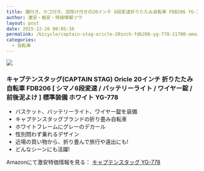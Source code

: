 ```yaml
---
title: 鍵付き、カゴ付き、泥除け付きの20インチ 6段変速折りたたみ自転車 FDB206 YG-778 タイムセール特価11,700円！送料無料！
author: 激安・格安・特価情報ツウ
layout: post
date: 2015-12-26 00:05:10
permalink: /bicycle/captain-stag-oricle-20inch-fdb206-yg-778-11700-amazon.html
categories:
  - 自転車
---
```

<div class="img-bg2 img_L">
  <a rel="nofollow" href="http://www.amazon.co.jp/gp/product/B018U8S3X4/ref=as_li_tf_il?ie=UTF8&camp=247&creative=1211&creativeASIN=B018U8S3X4&linkCode=as2&tag=tokkajohotsu-22"><img border="0" src="http://ws-fe.amazon-adsystem.com/widgets/q?_encoding=UTF8&ASIN=B018U8S3X4&Format=_SL250_&ID=AsinImage&MarketPlace=JP&ServiceVersion=20070822&WS=1&tag=tokkajohotsu-22" ></a><img src="http://ir-jp.amazon-adsystem.com/e/ir?t=tokkajohotsu-22&l=as2&o=9&a=B018U8S3X4" width="1" height="1" border="0" alt="" style="border:none !important; margin:0px !important;" />
</div>

### キャプテンスタッグ(CAPTAIN STAG) Oricle 20インチ 折りたたみ自転車 FDB206 [ シマノ6段変速 / バッテリーライト / ワイヤー錠 / 前後泥よけ ] 標準装備 ホワイト YG-778
<!--more-->

* バスケット、バッテリーライト、ワイヤー錠を装備
* キャプテンスタッグブランドの折り畳み自転車
* ホワイトフレームにグレーのデカール
* 性別問わず乗れるデザイン
* 近場の買い物から、折り畳んで旅行や遠出にも!
* どんなシーンにも活躍!

Amazonにて激安特価情報を見る： <a href="http://www.amazon.co.jp/gp/product/B018U8S3X4/ref=as_li_tf_il?ie=UTF8&camp=247&creative=1211&creativeASIN=B018U8S3X4&linkCode=as2&tag=tokkajohotsu-22" target="_blank"><span class="fs150p">キャプテンスタッグ YG-778</span></a>